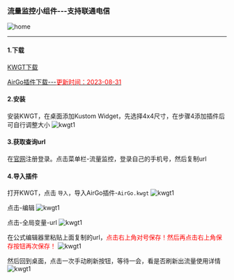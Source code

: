 ### 流量监控小组件---支持联通电信
![home](/public/home.jpeg)

---
#### 1.下载

[KWGT下载](https://www.123pan.com/s/oIT9-qhyxH.html)

[AirGo插件下载---<font color=red>更新时间：2023-08-31</font>](https://www.123pan.com/s/oIT9-QxyxH.html)

#### 2.安装
安装KWGT，在桌面添加Kustom Widget，先选择4x4尺寸，在步骤4添加插件后可自行调整大小
![kwgt1](/public/kwgt1.jpg)

#### 3.获取查询url
在[官网](https://airgoo.link)注册登录。点击菜单栏-流量监控，登录自己的手机号，然后复制url

#### 4.导入插件
打开KWGT，点击 `导入`，导入AirGo插件-`AirGo.kwgt`
![kwgt1](/public/kwgt2.jpg)

点击-编辑
![kwgt1](/public/kwgt3.jpg)

点击-全局变量-url
![kwgt1](/public/kwgt4.jpg)

在公式编辑器里粘贴上面复制的url，<font color=red>点击右上角对号保存！然后再点击右上角保存按钮再次保存！</font>
![kwgt1](/public/kwgt5.jpg)

然后回到桌面，点击一次手动刷新按钮，等待一会，看是否刷新出流量使用详情
![kwgt1](/public/kwgt6.jpg)

